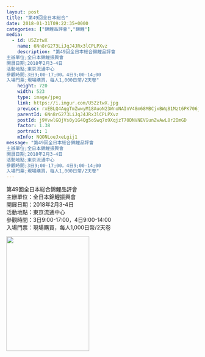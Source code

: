 ```yaml
---
layout: post
title: "第49回全日本総合" 
date: 2018-01-31T09:22:35+0000 
categories: ["錦鯉品評會","錦鯉"] 
media:
  - id: U5ZztwX
    name: 6Nn8rG273LiJqJ4JRx3lCPLPXvz
    description: "第49回全日本総合錦鯉品評會
主辦單位;全日本錦鯉振興會
開展日期;2018年2月3-4日
活動地點;東京流通中心
參觀時間;3日9;00-17;00，4日9;00-14;00
入場門票;現場購買，每人1,000日幣/2天卷"   
    height: 720
    width: 523
    type: image/jpeg
    link: https://i.imgur.com/U5ZztwX.jpg
    prevLoc: rxEBLQ4AqgTmZwwyM18AuoN23WnoNAInV48m68MBCjxBWq81Mzt6PK706j65uvOLNyQqAlT769yJK4k8SDjDG4XgxvuoAzx05nK2SypoWylLyLILnBQKVvEESWVAlOkY0JfP7xjJMGJvTLp3OAW9WxikBAjgzX8oIOlwBORjZgIR11jOr67PHknOwMMovri3Kl19owODhy6wQl5ML6u8JRPD6qzVu1g5B1ByWlt05MZLPBY9cg283RKOV5FnrVPrPGZnhlz
    parentId: 6Nn8rG273LiJqJ4JRx3lCPLPXvz
    postId: j9VvwlGQjVs0y1G4Qg5oSwq7o9XqjzT70DNVNEVGunZwAwL8r2ImGD
    factor: 1.38
    portrait: 1
    mInfo: NQONLoeJxeLgij1
message: "第49回全日本総合錦鯉品評會  
主辦單位;全日本錦鯉振興會  
開展日期;2018年2月3-4日  
活動地點;東京流通中心  
參觀時間;3日9;00-17;00，4日9;00-14;00  
入場門票;現場購買，每人1,000日幣/2天卷"
---
```


第49回全日本総合錦鯉品評會  
主辦單位：全日本錦鯉振興會  
開展日期：2018年2月3-4日  
活動地點：東京流通中心  
參觀時間：3日9:00-17:00，4日9:00-14:00  
入場門票：現場購買，每人1,000日幣/2天卷


[//]: #media:  
<a href="https://i.imgur.com/U5ZztwX.jpg"><img src="https://i.imgur.com/U5ZztwX.jpg" height="300" width="217" /></a> 
 
